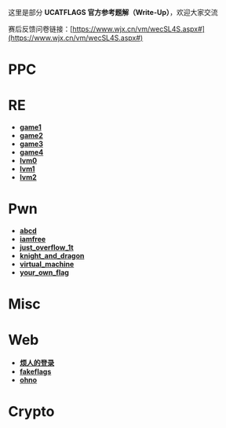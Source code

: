 这里是部分 **UCATFLAGS 官方参考题解（Write-Up）**，欢迎大家交流

赛后反馈问卷链接：[https://www.wjx.cn/vm/wecSL4S.aspx#](https://www.wjx.cn/vm/wecSL4S.aspx#) 

# PPC

# RE

- [**game1**](./wp/re/game1-wp.md)
- [**game2**](./wp/re/game2-wp.md)
- [**game3**](./wp/re/game3-wp.md)
- [**game4**](./wp/re/game4-wp.md)
- [**lvm0**](./wp/re/lvm0-wp.md)
- [**lvm1**](./wp/re/lvm1-wp.md)
- [**lvm2**](./wp/re/lvm2-wp.md)

# Pwn

- [**abcd**](./wp/pwn/abcd-wp.md)
- [**iamfree**](./wp/pwn/iamfree-wp.md)
- [**just_overflow_1t**](./wp/pwn/just_overflow_1t-wp.md)
- [**knight_and_dragon**](./wp/pwn/knight_and_dragon-wp.md)
- [**virtual_machine**](./wp/pwn/virtual_machine-wp.md)
- [**your_own_flag**](./wp/pwn/your_own_flag-wp.md)

# Misc

# Web

- [**烦人的登录**](./wp/web/烦人的登录-wp.md)
- [**fakeflags**](./wp/web/fakeflags-wp.md)
- [**ohno**](./wp/web/ohno-wp.md)

# Crypto
